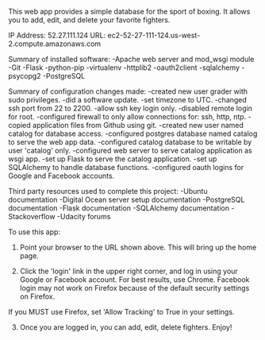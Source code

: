 This web app provides a simple database for the sport of boxing.
It allows you to add, edit, and delete your favorite fighters.

IP Address: 52.27.111.124
URL: ec2-52-27-111-124.us-west-2.compute.amazonaws.com

Summary of installed software:
-Apache web server and mod_wsgi module
-Git
-Flask
-python-pip
-virtualenv
-httplib2
-oauth2client
-sqlalchemy
-psycopg2
-PostgreSQL


Summary of configuration changes made:
-created new user grader with sudo privileges.
-did a software update.
-set timezone to UTC.
-changed ssh port from 22 to 2200.
-allow ssh key login only.
-disabled remote login for root.
-configured firewall to only allow connections for: ssh, http, ntp.
-copied application files from Github using git.
-created new user named catalog for database access.
-configured postgres database named catalog to serve the web app data.
-configured catalog database to be writable by user 'catalog' only.
-configured web server to serve catalog application as wsgi app.
-set up Flask to serve the catalog application.
-set up SQLAlchemy to handle database functions.
-configured oauth logins for Google and Facebook accounts.


Third party resources used to complete this project:
-Ubuntu documentation
-Digital Ocean server setup documentation
-PostgreSQL documentation
-Flask documentation
-SQLAlchemy documentation
-Stackoverflow
-Udacity forums


To use this app:
1. Point your browser to the URL shown above. This will bring up the home page.

2. Click the 'login' link in the upper right corner, and log in using your
Google or Facebook account.  For best results, use Chrome.  Facebook
login may not work on Firefox because of the default security settings
on Firefox.

If you MUST use Firefox, set 'Allow Tracking' to True in your settings.

3. Once you are logged in, you can add, edit, delete fighters.  Enjoy!
